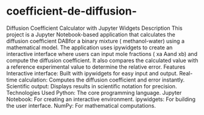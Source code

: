 # coefficient-de-diffusion-
Diffusion Coefficient Calculator with Jupyter Widgets 
Description 
This project is a Jupyter Notebook-based application that calculates the diffusion coefficient DAB​for a binary mixture ( methanol-water) using a mathematical model. The application uses ipywidgets to create an interactive interface where users can input mole fractions ( xa A​and xb​) and compute the diffusion coefficient. It also compares the calculated value with a reference experimental value to determine the relative error.
Features Interactive interface: Built with ipywidgets for easy input and output.
Real-time calculation: Computes the diffusion coefficient and error instantly.
Scientific output: Displays results in scientific notation for precision.
Technologies Used Python: The core programming language.
Jupyter Notebook: For creating an interactive environment.
ipywidgets: For building the user interface.
NumPy: For mathematical computations.
